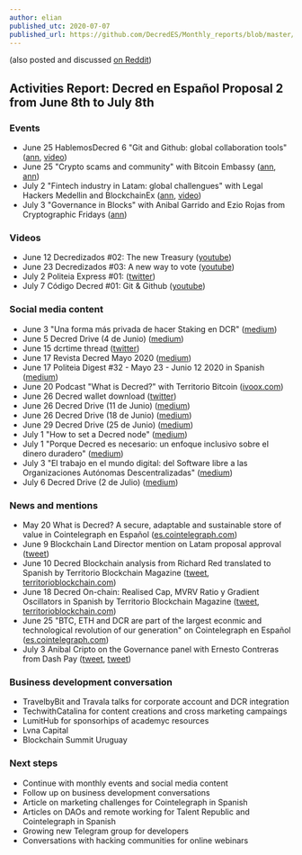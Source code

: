 ```yaml
---
author: elian
published_utc: 2020-07-07
published_url: https://github.com/DecredES/Monthly_reports/blob/master/Report_1.md
---
```


(also posted and discussed [on Reddit](https://www.reddit.com/r/decred/comments/hn4sve/activities_report_decred_en_espa%C3%B1ol_proposal_2/))

## Activities Report: Decred en Español Proposal 2 from June 8th to July 8th

### Events

- June 25 HablemosDecred 6 "Git and Github: global collaboration tools" ([ann](https://twitter.com/Decred_ES/status/1275164449448607748), [video](https://www.youtube.com/watch?v=4b0xYYk6xlY))
- June 25 "Crypto scams and community" with Bitcoin Embassy ([ann](https://twitter.com/bitcoinemb/status/1275494038544646144), [ann](https://twitter.com/Decred_ES/status/1275927953801609216))
- July 2 "Fintech industry in Latam: global challengues" with Legal Hackers Medellin and BlockchainEx ([ann](https://twitter.com/Decred_ES/status/1278368916985741313), [video](https://www.youtube.com/watch?v=7B-_0yKJzGI))
- July 3 "Governance in Blocks" with Anibal Garrido and Ezio Rojas from Cryptographic Fridays ([ann](https://twitter.com/anibalcripto/status/1278478260716933120))

### Videos

- June 12 Decredizados #02: The new Treasury ([youtube](https://www.youtube.com/watch?v=KmDbScdNjVU))
- June 23 Decredizados #03: A new way to vote ([youtube](https://www.youtube.com/watch?v=XKCZp79le0I))
- July 2 Politeia Express #01: ([twitter](https://twitter.com/Decred_ES/status/1278855527485837319))
- July 7 Código Decred #01: Git & Github ([youtube](https://www.youtube.com/watch?v=RFX0P9MKLKg))

### Social media content

- June 3 "Una forma más privada de hacer Staking en DCR" ([medium](https://medium.com/decred-es/una-forma-m%C3%A1s-privada-de-hacer-staking-en-dcr-36785ad54a47))
- June 5 Decred Drive (4 de Junio) ([medium](https://medium.com/decred-es/the-decred-drive-4-de-junio-cc406b423537))
- June 15 dcrtime thread ([twitter](https://twitter.com/Decred_ES/status/1272572308805292037))
- June 17 Revista Decred Mayo 2020 ([medium](https://medium.com/decred-es/revista-decred-mayo-2020-a02e5de0ac59))
- June 17 Politeia Digest #32 - Mayo 23 - Junio 12 2020 in Spanish ([medium](https://medium.com/decred-es/politeia-digest-32-mayo-23-junio-12-2020-69937842d972))
- June 20 Podcast "What is Decred?" with Territorio Bitcoin ([ivoox.com](https://www.ivoox.com/episodio-123-que-es-decred-entrevista-en-audios-mp3_rf_52242080_1.html))
- June 26 Decred wallet download ([twitter](https://twitter.com/Decred_ES/status/1276586231560724480))
- June 26 Decred Drive (11 de Junio) ([medium](https://medium.com/decred-es/decred-drive-11-junio-781069b7ed49))
- June 26 Decred Drive (18 de Junio) ([medium](https://medium.com/decred-es/decred-drive-18-de-junio-4b2603f11b13))
- June 29 Decred Drive (25 de Junio) ([medium](https://medium.com/decred-es/decred-drive-25-de-junio-d344149262bd))
- July 1 "How to set a Decred node" ([medium](https://medium.com/decred-es/mi-experiencia-configurando-un-nodo-completo-de-decred-d5321304bc48))
- July 1 "Porque Decred es necesario: un enfoque inclusivo sobre el dinero duradero" ([medium](https://medium.com/decred-es/porque-decred-es-necesario-un-enfoque-inclusivo-sobre-el-dinero-duradero-b8235fb312f3))
- July 3 "El trabajo en el mundo digital: del Software libre a las Organizaciones Autónomas Descentralizadas" ([medium](https://medium.com/@anadalia.cd/el-trabajo-en-el-mundo-digital-del-software-libre-a-las-organizaciones-aut%C3%B3nomas-descentralizadas-44caf434aab6))
- July 6 Decred Drive (2 de Julio) ([medium](https://medium.com/decred-es/decred-drive-2-de-julio-27ee9e6f53ba))

### News and mentions

- May 20 What is Decred? A secure, adaptable and sustainable store of value in Cointelegraph en Español ([es.cointelegraph.com](https://es.cointelegraph.com/news/decred-introduction-to-a-store-of-value-with-security-adaptability-and-sustainability))
- June 9 Blockchain Land Director mention on Latam proposal approval ([tweet](https://twitter.com/josepimpo/status/1270345149525213184))
- June 10 Decred Blockchain analysis from Richard Red translated to Spanish by Territorio Blockchain Magazine ([tweet](https://twitter.com/_TBlockchain/status/1270766708278648833), [territorioblockchain.com](https://territorioblockchain.com/analisis-de-la-blockchain-de-decred/))
- June 18 Decred On-chain: Realised Cap, MVRV Ratio y Gradient Oscillators in Spanish by Territorio Blockchain Magazine ([tweet](https://twitter.com/_TBlockchain/status/1273541731062099969), [territorioblockchain.com](https://territorioblockchain.com/decred-on-chain-realised-cap-mvrv-ratio-y-gradient-oscillators/))
- June 25 "BTC, ETH and DCR are part of the largest econmic and technological revolution of our generation" on Cointelegraph en Español ([es.cointelegraph.com](https://es.cointelegraph.com/news/elian-huesca-btc-eth-and-decred-are-part-of-the-greatest-technological-and-economic-revolution-of-our-generation))
- July 3 Anibal Cripto on the Governance panel with Ernesto Contreras from Dash Pay ([tweet](https://twitter.com/anibalcripto/status/1279191924835061761), [tweet](https://twitter.com/anibalcripto/status/1279209142763347973))

### Business development conversation

- TravelbyBit and Travala talks for corporate account and DCR integration
- TechwithCatalina for content creations and cross marketing campaings
- LumitHub for sponsorhips of academyc resources
- Lvna Capital
- Blockchain Summit Uruguay

### Next steps

- Continue with monthly events and social media content
- Follow up on business development conversations
- Article on marketing challenges for Cointelegraph in Spanish
- Articles on DAOs and remote working for Talent Republic and Cointelegraph in Spanish
- Growing new Telegram group for developers
- Conversations with hacking communities for online webinars
